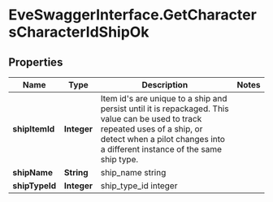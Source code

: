 # EveSwaggerInterface.GetCharactersCharacterIdShipOk

## Properties
Name | Type | Description | Notes
------------ | ------------- | ------------- | -------------
**shipItemId** | **Integer** | Item id&#39;s are unique to a ship and persist until it is repackaged. This value can be used to track repeated uses of a ship, or detect when a pilot changes into a different instance of the same ship type. | 
**shipName** | **String** | ship_name string | 
**shipTypeId** | **Integer** | ship_type_id integer | 


